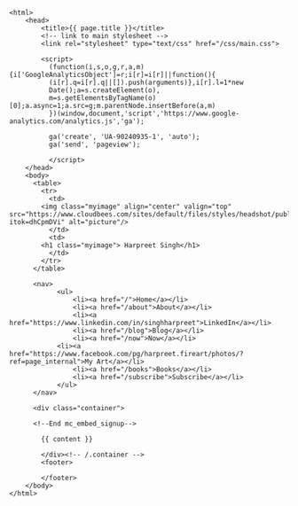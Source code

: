 	<html>
		<head>
			<title>{{ page.title }}</title>
			<!-- link to main stylesheet -->
			<link rel="stylesheet" type="text/css" href="/css/main.css">

			<script>
			  (function(i,s,o,g,r,a,m){i['GoogleAnalyticsObject']=r;i[r]=i[r]||function(){
			  (i[r].q=i[r].q||[]).push(arguments)},i[r].l=1*new
			  Date();a=s.createElement(o),
			  m=s.getElementsByTagName(o)[0];a.async=1;a.src=g;m.parentNode.insertBefore(a,m)
			  })(window,document,'script','https://www.google-analytics.com/analytics.js','ga');

			  ga('create', 'UA-90240935-1', 'auto');
			  ga('send', 'pageview');

			  </script>
		</head>
		<body>
		  <table>
		    <tr>
		      <td>
			<img class="myimage" align="center" valign="top" src="https://www.cloudbees.com/sites/default/files/styles/headshot/public/harpreet_singh.png?itok=dhCpmDVi" alt="picture"/>
		      </td>
		      <td>
			<h1 class="myimage"> Harpreet Singh</h1>
		      </td>
		    </tr>
		  </table>

		  <nav>
	    	    <ul>
	        		<li><a href="/">Home</a></li>
		        	<li><a href="/about">About</a></li>
	        		<li><a href="https://www.linkedin.com/in/singhharpreet">LinkedIn</a></li>
	        		<li><a href="/blog">Blog</a></li>
	        		<li><a href="/now">Now</a></li>
				<li><a href="https://www.facebook.com/pg/harpreet.fireart/photos/?ref=page_internal">My Art</a></li>
	        		<li><a href="/books">Books</a></li>
	        		<li><a href="/subscribe">Subscribe</a></li>
	    		</ul>
		  </nav>


<!--End mc_embed_signup-->
		  <div class="container">

          <!--End mc_embed_signup-->

			{{ content }}

			</div><!-- /.container -->
			<footer>
<!--	    		<ul>
	        		<li><a href="mailto:singh.harry@gmail.com">email</a></li>
<!--	        		<li><a href="https://github.com/harpreetsingh">github.com/harpreetsingh</a></li>
				</ul> -->
			</footer>
		</body>
	</html>
